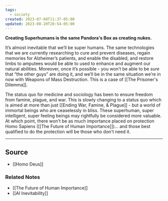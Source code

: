 ```yaml
---
tags:
  - society
created: 2023-07-08T11:37-05:00
updated: 2023-08-20T20:54-05:00
---
```

**Creating Superhumans is the same Pandora's Box as creating nukes.**

It’s almost inevitable that we’ll be super humans. The same technologies that we are currently researching to cure and prevent diseases, regain memories for Alzheimer’s patients, and enable the disabled, and restore limbs to amputees would be able to used to enhance and augment our natural abilities. Moreover, once it’s possible - you won’t be able to be *sure* that “the other guys” are doing it, and we’ll be in the same situation we’re in now with Weapons of Mass Destruction. This is a case of [[The Prisoner's Dilemma]].

The status quo for medicine and sociology has been to ensure freedom from famine, plague, and war. This is slowly changing to a status quo which is aimed at more than just [[Ending War, Famine, & Plague]] - but a world of immortal beings who are ceaselessly in bliss. These superhuman, super intelligent, super feeling beings may rightfully be considered more valuable. At which point, there won't be as much importance placed on protection Homo Sapiens ([[The Future of Human Importance]])... and those best qualified to do the protection will be those who don't need it.

---

## Source
- [[Homo Deus]]

### Related Notes
- [[The Future of Human Importance]]
- [[AI Inevitability]]